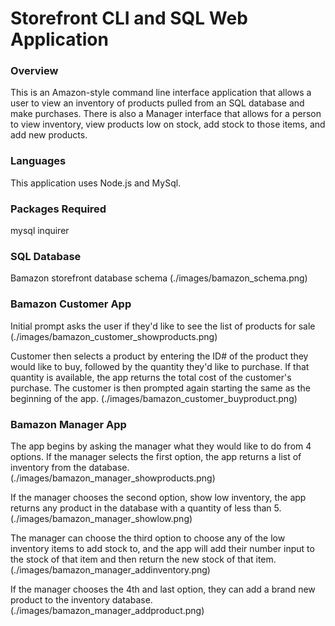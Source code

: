 # Storefront CLI and SQL Web Application

### Overview

This is an Amazon-style command line interface application that allows a user to view an inventory of products pulled from an SQL database and make purchases. There is also a Manager interface that allows for a person to view inventory, view products low on stock, add stock to those items, and add new products.

### Languages

This application uses Node.js and MySql.

### Packages Required

mysql
inquirer

### SQL Database

Bamazon storefront database schema
(./images/bamazon_schema.png)

### Bamazon Customer App

Initial prompt asks the user if they'd like to see the list of products for sale
(./images/bamazon_customer_showproducts.png)

Customer then selects a product by entering the ID# of the product they would like to buy, followed by the quantity they'd like to purchase. If that quantity is available, the app returns the total cost of the customer's purchase. The customer is then prompted again starting the same as the beginning of the app.
(./images/bamazon_customer_buyproduct.png)

### Bamazon Manager App

The app begins by asking the manager what they would like to do from 4 options. If the manager selects the first option, the app returns a list of inventory from the database.
(./images/bamazon_manager_showproducts.png)

If the manager chooses the second option, show low inventory, the app returns any product in the database with a quantity of less than 5.
(./images/bamazon_manager_showlow.png)

The manager can choose the third option to choose any of the low inventory items to add stock to, and the app will add their number input to the stock of that item and then return the new stock of that item.
(./images/bamazon_manager_addinventory.png)

If the manager chooses the 4th and last option, they can add a brand new product to the inventory database.
(./images/bamazon_manager_addproduct.png)